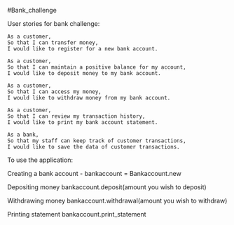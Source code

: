 #Bank_challenge

User stories for bank challenge:
```
As a customer,
So that I can transfer money,
I would like to register for a new bank account.

As a customer,
So that I can maintain a positive balance for my account,
I would like to deposit money to my bank account.

As a customer,
So that I can access my money,
I would like to withdraw money from my bank account.  

As a customer,
So that I can review my transaction history,
I would like to print my bank account statement.

As a bank,
So that my staff can keep track of customer transactions,
I would like to save the data of customer transactions.   
```

To use the application:

Creating a bank account -
bankaccount = Bankaccount.new

Depositing money
bankaccount.deposit(amount you wish to deposit)

Withdrawing money
bankaccount.withdrawal(amount you wish to withdraw)

Printing statement 
bankaccount.print_statement
